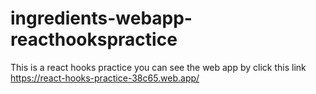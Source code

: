# ingredients-webapp-reacthookspractice
This is a react hooks practice
you can see the web app by click this link https://react-hooks-practice-38c65.web.app/
